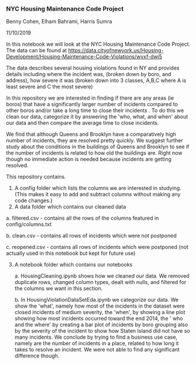 ### NYC Housing Maintenance Code Project

Benny Cohen, Elham Bahrami, Harris Sumra

11/10/2019

In this notebook we will look at the NYC Housing Maintenance Code Project.
The data can be found at https://data.cityofnewyork.us/Housing-Development/Housing-Maintenance-Code-Violations/wvxf-dwi5


The data describes several housing violations found in NY and provides details including where the incident was,
(broken down by boro, and address), how severe it was (broken down into 3 classes, A,B,C where A is least severe 
and C the most severe)

In this repository we are interested in finding if there are any areas (ie boros) that have a significantly larger number of incidents compared to other boros and/or take a long time to close their incidents . To do this we clean our data, categorize it by answering the 'who, what, and when' about our data and then compare the average time to close incidents. 

We find that although Queens and Brooklyn have a comparatively high number of incidents, they are resolved pretty quickly. We suggest further study about the conditions in the buildings of Queens and Brooklyn to see if the number of incidents is related to how old the buildings are. Right now though no immediate action is needed because incidents are getting resolved. 

This repository contains. 

1. A config folder which lists the columns we are interested in studying. 
(This makes it easy to add and subtract columns without making any code changes.)
2. A data folder which contains our cleaned data
  
  a. filtered.csv - contains all the rows of the columns featured in config/columns.txt
  
  b. clean.csv - contains all rows of incidents which were not postponed

  c. reopened.csv - contains all rows of incidents which were postponed (not actually used in this notebook but kept for future use)

3. A notebook folder which contains our notebooks

   a. HousingCleaning.ipynb shows how we cleaned our data. We removed duplicate rows, changed column types, dealt with nulls, and filtered for the columns we want in this section.

   b. In HousingViolationDataSetEda.ipynb we categorize our data. We show the 'what', namely how most of the incidents in the dataset were closed incidents of medium severity, the 'when', by showing a line plot showing how most incidents occurred toward the end 2014, the ' who and the where' by creating a bar plot of incidents by boro grouping also by the severity of the incident to show how Staten Island did not have so many incidents. We conclude by trying to find a business use case, namely are the number of incidents in a place, related to how long it takes to resolve an incident. We were not able to find any significant difference though. 
 


